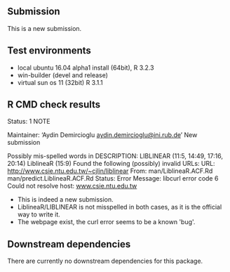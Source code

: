 
## Submission

This is a new submission. 

 
## Test environments
* local ubuntu 16.04 alpha1 install (64bit), R 3.2.3
* win-builder (devel and release)
* virtual sun os 11 (32bit) R 3.1.1



## R CMD check results

Status: 1 NOTE

Maintainer: ‘Aydin Demircioglu <aydin.demircioglu@ini.rub.de>’
New submission

Possibly mis-spelled words in DESCRIPTION:
  LIBLINEAR (11:5, 14:49, 17:16, 20:14)
  LiblineaR (15:9)
Found the following (possibly) invalid URLs:
  URL: http://www.csie.ntu.edu.tw/~cjlin/liblinear
    From: man/LiblineaR.ACF.Rd
          man/predict.LiblineaR.ACF.Rd
    Status: Error
    Message: libcurl error code 6
        Could not resolve host: www.csie.ntu.edu.tw


* This is indeed a new submission.
* LiblineaR/LIBLINEAR is not misspelled in both cases, as it is the official way to write it.
* The webpage exist, the curl error seems to be a known 'bug'.



## Downstream dependencies
There are currently no downstream dependencies for this package.


